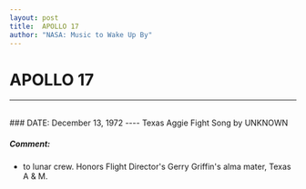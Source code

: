 ```yaml
---
layout: post
title:  APOLLO 17
author: "NASA: Music to Wake Up By"
---
```


# APOLLO 17
----
<br/>
### DATE: December 13, 1972
----
Texas Aggie Fight Song by UNKNOWN

##### Comment:
* to lunar crew. Honors Flight Director's Gerry Griffin's  alma mater, Texas A & M.
